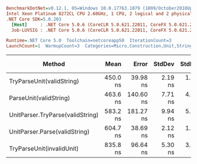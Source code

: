 ``` ini

BenchmarkDotNet=v0.12.1, OS=Windows 10.0.17763.1879 (1809/October2018Update/Redstone5)
Intel Xeon Platinum 8272CL CPU 2.60GHz, 1 CPU, 2 logical and 2 physical cores
.NET Core SDK=5.0.203
  [Host]     : .NET Core 5.0.6 (CoreCLR 5.0.621.22011, CoreFX 5.0.621.22011), X64 RyuJIT
  Job-LUVSIG : .NET Core 5.0.6 (CoreCLR 5.0.621.22011, CoreFX 5.0.621.22011), X64 RyuJIT

Runtime=.NET Core 5.0  Toolchain=netcoreapp50  IterationCount=3  
LaunchCount=1  WarmupCount=3  Categories=Micro,Construction,Unit,String  

```
|                           Method |     Mean |     Error |  StdDev |  StdErr |      Min |      Max |   Median | Ratio | MannWhitney(5%) | RatioSD |  Gen 0 | Gen 1 | Gen 2 | Allocated |
|--------------------------------- |---------:|----------:|--------:|--------:|---------:|---------:|---------:|------:|---------------- |--------:|-------:|------:|------:|----------:|
|        TryParseUnit(validString) | 450.0 ns |  39.98 ns | 2.19 ns | 1.27 ns | 448.4 ns | 452.5 ns | 449.0 ns |  0.97 |               ? |    0.01 | 0.0212 |     - |     - |     409 B |
|           ParseUnit(validString) | 463.6 ns | 140.60 ns | 7.71 ns | 4.45 ns | 454.7 ns | 468.4 ns | 467.7 ns |  1.00 |            Base |    0.00 | 0.0227 |     - |     - |     433 B |
| UnitParser.TryParse(validString) | 583.2 ns | 181.27 ns | 9.94 ns | 5.74 ns | 575.1 ns | 594.3 ns | 580.2 ns |  1.26 |               ? |    0.02 | 0.0246 |     - |     - |     471 B |
|    UnitParser.Parse(validString) | 604.7 ns |  38.69 ns | 2.12 ns | 1.22 ns | 602.6 ns | 606.9 ns | 604.5 ns |  1.30 |               ? |    0.02 | 0.0259 |     - |     - |     495 B |
|        TryParseUnit(invalidUnit) | 835.8 ns |  96.64 ns | 5.30 ns | 3.06 ns | 830.5 ns | 841.1 ns | 835.9 ns |  1.80 |               ? |    0.04 | 0.0485 |     - |     - |     925 B |
